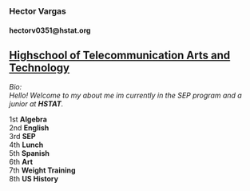### Hector Vargas  
####   __hectorv0351@hstat.org__  
## [Highschool of Telecommunication Arts and Technology](http://www.hstat.org/)

_Bio:_  
_Hello! Welcome to my about me im currently in the SEP program and a junior at **HSTAT**._  



1st __Algebra__  
2nd __English__  
3rd __SEP__  
4th __Lunch__  
5th __Spanish__  
6th __Art__  
7th __Weight Training__  
8th __US History__  

